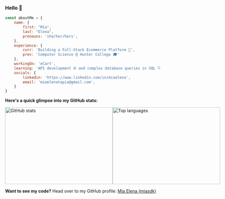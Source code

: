 ### Hello 👋

```javascript
const aboutMe = {
    name: {
        first: "Mia",
        last: "Elena",
        pronouns: 'she/her/hers',
    },
    experience: {
        curr: 'Building a Full-Stack Ecommerce Platform 🛒',
        prev: 'Computer Science @ Hunter College 🎓'
    },
    workingOn: 'eCart',
    learning: 'API development 🌐 and complex database queries in SQL 🔍',
    socials: {
        linkedin: 'https://www.linkedin.com/in/miaelena',
        email: 'miaelenatapia@gmail.com',
    }
}
```

**Here's a quick glimpse into my GitHub stats:**

<div style="display: flex; justify-content: space-between;">
  <a href="https://github.com/miasdk" target="_blank" rel="noopener noreferrer">
    <img style="width: 350px; height: 250px;" alt="GitHub stats" src="https://github-readme-stats.vercel.app/api?username=miasdk&theme=transparent&show_icons=true&height=500" />
  </a>
  <a href="https://github.com/miasdk/top-langs" target="_blank" rel="noopener noreferrer">
    <img style="width: 350px; height: 250px;" alt="Top languages" src="https://github-readme-stats.vercel.app/api/top-langs/?username=miasdk&layout=compact&theme=transparent" />
  </a>
</div>

**Want to see my code?** Head over to my GitHub profile: [Mia Elena (miasdk)](https://github.com/miasdk)
